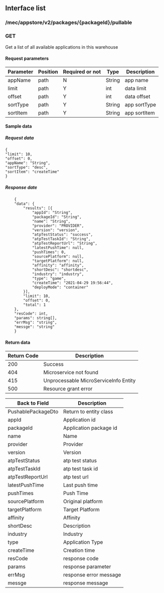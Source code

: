 ## Interface list

### /mec/appstore/v2/packages/{packageId}/pullable
### GET
Get a list of all available applications in this warehouse
#### Request parameters
|Parameter |Position | Required or not | Type |Description|
|-----|-----|----|------|-----|
|appName | path |N| String | app name |
|limit | path |Y| int | data limit |
|offset | path |Y| int | data offset |
|sortType | path |Y| String | app sortType |
|sortItem | path |Y| String | app sortItem|

#### Sample data
##### Request data
    {
    "limit": 10,
    "offset": 0,
    "appName": "String",
    "sortType": "desc",
    "sortItem": "createTime"
    }
##### Response date
        {
        "data": {
        	"results": [{
        		"appId": "String",
        		"packageId": "String",
        		"name": "String",
        		"provider": "PROVIDER",
        		"version": "version",
        		"atpTestStatus": "success",
        		"atpTestTaskId": "String",
        		"atpTestReportUrl": "String",
        		"latestPushTime": null,
        		"pushTimes": 0,
        		"sourcePlatform": null,
        		"targetPlatform": null,
        		"affinity": "affinity",
        		"shortDesc": "shortdesc",
        		"industry": "industry",
        		"type": "game",
        		"createTime": "2021-04-29 19:56:44",
        		"deployMode": "container"
        	}],
        	"limit": 10,
        	"offset": 0,
        	"total": 1
        },
    	"resCode": int,
    	"params": string[],
    	"errMsg": "string",
    	"messge": "string"
        }

#### Return data
|Return Code |Description|
|-----|-----|
|200 | Success |
|404 | Microservice not found |
|415 | Unprocessable MicroServiceInfo Entity |
|500 | Resource grant error |

|Back to Field |Description|
|-----|-----|
|PushablePackageDto | Return to entity class |
|appId | Application id |
|packageId | Application package id |
|name | Name |
|provider | Provider |
|version | Version |
|atpTestStatus | atp test status |
|atpTestTaskId | atp test task id |
|atpTestReportUrl | atp test url |
|latestPushTime | Last push time |
|pushTimes | Push Time |
|sourcePlatform | Original platform |
|targetPlatform | Target Platform |
|affinity | Affinity |
|shortDesc | Description |
|industry | Industry |
|type | Application Type |
|createTime | Creation time |
|resCode | response code |
|params | response parameter |
|errMsg | response error message |
|messge | response message |